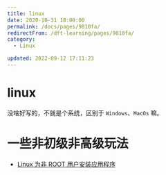 ```yaml
---
title: linux
date: 2020-10-31 18:00:00
permalink: /docs/pages/9810fa/
redirectFrom: /dft-learning/pages/9810fa/
category:
  - Linux

updated: 2022-09-12 17:11:23
---
```


# linux

没啥好写的，不就是个系统，区别于 `Windows`、`MacOs` 嘛。

# 一些非初级非高级玩法

- [Linux 为非 ROOT 用户安装应用程序](https://tlanyan.me/work-with-linux-without-root-permission/)
